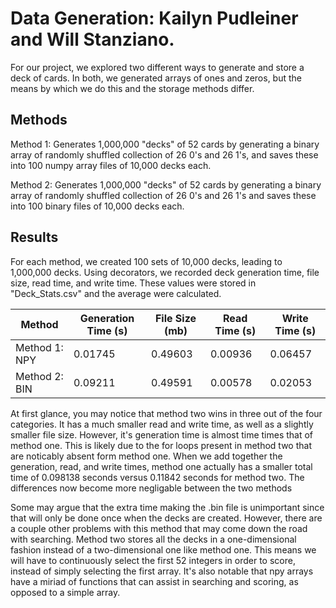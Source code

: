 # Data Generation: Kailyn Pudleiner and Will Stanziano. 

For our project, we explored two different ways to generate and store a deck of cards. In both, we generated arrays of ones and zeros, but the means by which we do this and the storage methods differ.

## Methods

Method 1: Generates 1,000,000 "decks" of 52 cards by generating a binary array of randomly shuffled collection of 26 0's and 26 1's, and saves these into 100 numpy array files of 10,000 decks each.

Method 2: Generates 1,000,000 "decks" of 52 cards by generating a binary array of randomly shuffled collection of 26 0's and 26 1's and saves these into 100 binary files of 10,000 decks each.


## Results

For each method, we created 100 sets of 10,000 decks, leading to 1,000,000 decks. Using decorators, we recorded deck generation time, file size, read time, and write time. These values were stored in "Deck_Stats.csv" and the average were calculated. 

|Method        |Generation Time (s) |File Size (mb) |Read Time (s) |Write Time (s) |
|--------------|--------------------|---------------|--------------|---------------|
|Method 1: NPY |0.01745             |0.49603        |0.00936       |0.06457        |
|Method 2: BIN |0.09211             |0.49591        |0.00578       |0.02053        |

At first glance, you may notice that method two wins in three out of the four categories. It has a much smaller read and write time, as well as a slightly smaller file size. However, it's generation time is almost time times that of method one. This is likely due to the for loops present in method two that are noticably absent form method one. When we add together the generation, read, and write times, method one actually has a smaller total time of 0.098138 seconds versus 0.11842 seconds for method two. The differences now become more negligable between the two methods

Some may argue that the extra time making the .bin file is unimportant since that will only be done once when the decks are created. However, there are a couple other problems with this method that may come down the road with searching. Method two stores all the decks in a one-dimensional fashion instead of a two-dimensional one like method one. This means we will have to continuously select the first 52 integers in order to score, instead of simply selecting the first array. It's also notable that npy arrays have a miriad of functions that can assist in searching and scoring, as opposed to a simple array.

